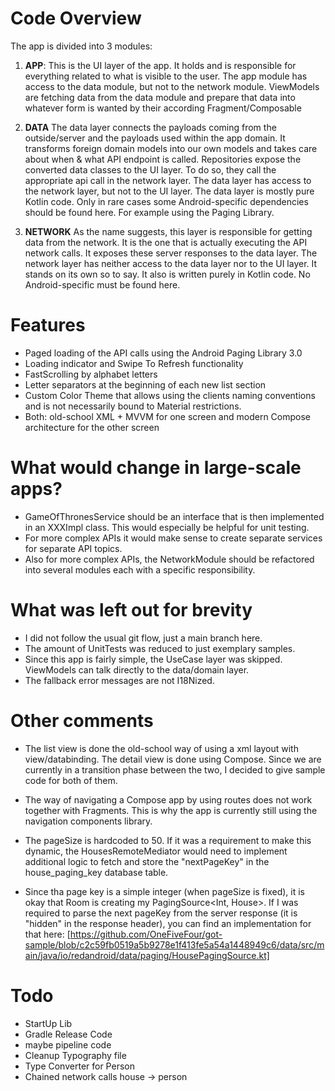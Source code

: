 # Code Overview

The app is divided into 3 modules:

1. **APP**:
This is the UI layer of the app. It holds and is responsible for everything related to what is visible to the user.
The app module has access to the data module, but not to the network module.
ViewModels are fetching data from the data module and prepare that data into whatever form is wanted by their according Fragment/Composable

2. **DATA**
The data layer connects the payloads coming from the outside/server and the payloads used within the app domain.
It transforms foreign domain models into our own models and takes care about when & what API endpoint is called.
Repositories expose the converted data classes to the UI layer. To do so, they call the appropriate api call in the network layer.
The data layer has access to the network layer, but not to the UI layer.
The data layer is mostly pure Kotlin code. Only in rare cases some Android-specific dependencies should be found here. For example using the Paging Library.

3. **NETWORK**
As the name suggests, this layer is responsible for getting data from the network. 
It is the one that is actually executing the API network calls. It exposes these server responses to the data layer.
The network layer has neither access to the data layer nor to the UI layer. It stands on its own so to say.
It also is written purely in Kotlin code. No Android-specific must be found here.

# Features

* Paged loading of the API calls using the Android Paging Library 3.0
* Loading indicator and Swipe To Refresh functionality
* FastScrolling by alphabet letters
* Letter separators at the beginning of each new list section
* Custom Color Theme that allows using the clients naming conventions and is not necessarily bound to Material restrictions.
* Both: old-school XML + MVVM for one screen and modern Compose architecture for the other screen

# What would change in large-scale apps?

* GameOfThronesService should be an interface that is then implemented in an XXXImpl class. This would especially be helpful for unit testing.
* For more complex APIs it would make sense to create separate services for separate API topics.
* Also for more complex APIs, the NetworkModule should be refactored into several modules each with a specific responsibility.

# What was left out for brevity

* I did not follow the usual git flow, just a main branch here.
* The amount of UnitTests was reduced to just exemplary samples.
* Since this app is fairly simple, the UseCase layer was skipped. ViewModels can talk directly to the data/domain layer.
* The fallback error messages are not I18Nized.

# Other comments

* The list view is done the old-school way of using a xml layout with view/databinding. The detail view is done using Compose.
Since we are currently in a transition phase between the two, I decided to give sample code for both of them.

* The way of navigating a Compose app by using routes does not work together with Fragments.
This is why the app is currently still using the navigation components library.

* The pageSize is hardcoded to 50.
If it was a requirement to make this dynamic, the HousesRemoteMediator would need to implement additional logic to
fetch and store the "nextPageKey" in the house_paging_key database table.

* Since tha page key is a simple integer (when pageSize is fixed), it is okay that Room is creating my PagingSource<Int, House>.
If I was required to parse the next pageKey from the server response (it is "hidden" in the response header), you can find an implementation for that here:
[https://github.com/OneFiveFour/got-sample/blob/c2c59fb0519a5b9278e1f413fe5a54a1448949c6/data/src/main/java/io/redandroid/data/paging/HousePagingSource.kt]

# Todo

* StartUp Lib
* Gradle Release Code
* maybe pipeline code
* Cleanup Typography file
* Type Converter for Person
* Chained network calls house -> person